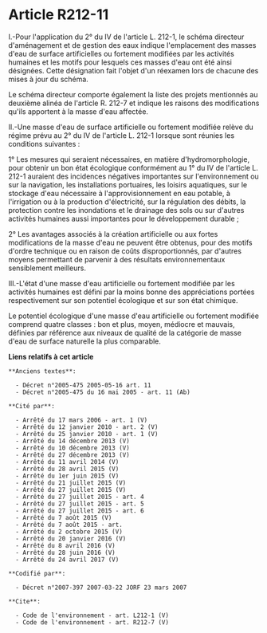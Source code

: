 # Article R212-11

I.-Pour l'application du 2° du IV de l'article L. 212-1, le schéma directeur d'aménagement et de gestion des eaux indique
l'emplacement des masses d'eau de surface artificielles ou fortement modifiées par les activités humaines et les motifs pour
lesquels ces masses d'eau ont été ainsi désignées. Cette désignation fait l'objet d'un réexamen lors de chacune des mises à
jour du schéma. 

Le schéma directeur comporte également la liste des projets mentionnés au deuxième alinéa de l'article R. 212-7 et indique
les raisons des modifications qu'ils apportent à la masse d'eau affectée. 

II.-Une masse d'eau de surface artificielle ou fortement modifiée relève du régime prévu au 2° du IV de l'article L. 212-1
lorsque sont réunies les conditions suivantes : 

1° Les mesures qui seraient nécessaires, en matière d'hydromorphologie, pour obtenir un bon état écologique conformément au
1° du IV de l'article L. 212-1 auraient des incidences négatives importantes sur l'environnement ou sur la navigation, les
installations portuaires, les loisirs aquatiques, sur le stockage d'eau nécessaire à l'approvisionnement en eau potable, à
l'irrigation ou à la production d'électricité, sur la régulation des débits, la protection contre les inondations et le
drainage des sols ou sur d'autres activités humaines aussi importantes pour le développement durable ; 

2° Les avantages associés à la création artificielle ou aux fortes modifications de la masse d'eau ne peuvent être obtenus,
pour des motifs d'ordre technique ou en raison de coûts disproportionnés, par d'autres moyens permettant de parvenir à des
résultats environnementaux sensiblement meilleurs. 

III.-L'état d'une masse d'eau artificielle ou fortement modifiée par les activités humaines est défini par la moins bonne des
appréciations portées respectivement sur son potentiel écologique et sur son état chimique. 

Le potentiel écologique d'une masse d'eau artificielle ou fortement modifiée comprend quatre classes : bon et plus, moyen,
médiocre et mauvais, définies par référence aux niveaux de qualité de la catégorie de masse d'eau de surface naturelle la
plus comparable.

**Liens relatifs à cet article**

	**Anciens textes**:

	  - Décret n°2005-475 2005-05-16 art. 11
	  - Décret n°2005-475 du 16 mai 2005 - art. 11 (Ab)

	**Cité par**:

	  - Arrêté du 17 mars 2006 - art. 1 (V)
	  - Arrêté du 12 janvier 2010 - art. 2 (V)
	  - Arrêté du 25 janvier 2010 - art. 1 (V)
	  - Arrêté du 14 décembre 2013 (V)
	  - Arrêté du 10 décembre 2013 (V)
	  - Arrêté du 27 décembre 2013 (V)
	  - Arrêté du 11 avril 2014 (V)
	  - Arrêté du 28 avril 2015 (V)
	  - Arrêté du 1er juin 2015 (V)
	  - Arrêté du 21 juillet 2015 (V)
	  - Arrêté du 27 juillet 2015 (V)
	  - Arrêté du 27 juillet 2015 - art. 4
	  - Arrêté du 27 juillet 2015 - art. 5
	  - Arrêté du 27 juillet 2015 - art. 6
	  - Arrêté du 7 août 2015 (V)
	  - Arrêté du 7 août 2015 - art.
	  - Arrêté du 2 octobre 2015 (V)
	  - Arrêté du 20 janvier 2016 (V)
	  - Arrêté du 8 avril 2016 (V)
	  - Arrêté du 28 juin 2016 (V)
	  - Arrêté du 24 avril 2017 (V)

	**Codifié par**:

	  - Décret n°2007-397 2007-03-22 JORF 23 mars 2007

	**Cite**:

	  - Code de l'environnement - art. L212-1 (V)
	  - Code de l'environnement - art. R212-7 (V)
